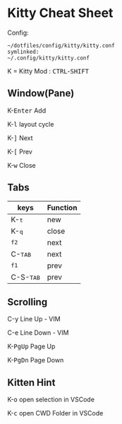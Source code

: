 
# Kitty Cheat Sheet

Config:
```
~/dotfiles/config/kitty/kitty.conf
symlinked:
~/.config/kitty/kitty.conf
```

K = Kitty Mod : <kbd>CTRL</kbd>-<kbd>SHIFT</kbd>


## Window(Pane)

K-<kbd>Enter</kbd>  Add

K-<kbd>l</kbd>      layout cycle

K-<kbd>]</kbd>      Next

K-<kbd>[</kbd>      Prev

K-<kbd>w</kbd>      Close

## Tabs

| keys | Function |
|---|---|
| K-<kbd>t</kbd> | new |
| K-<kbd>q</kbd> | close
| <kbd>f2</kbd> | next |
| C-<kbd>TAB</kbd> |  next |
| <kbd>f1</kbd> | prev |
| C-S-<kbd>TAB</kbd>  | prev |

## Scrolling

C-<kbd>y</kbd>     Line Up   - VIM

C-<kbd>e</kbd>     Line Down - VIM

K-<kbd>PgUp</kbd>  Page Up

K-<kbd>PgDn</kbd>  Page Down

## Kitten Hint
K-<kbd>o</kbd> open selection in VSCode

K-<kbd>c</kbd> open CWD Folder in VSCode